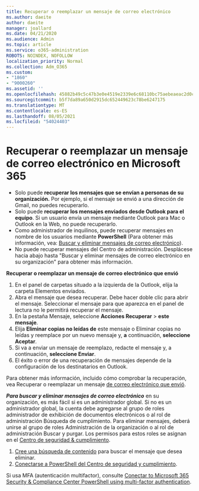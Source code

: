 ```yaml
---
title: Recuperar o reemplazar un mensaje de correo electrónico
ms.author: daeite
author: daeite
manager: joallard
ms.date: 04/21/2020
ms.audience: Admin
ms.topic: article
ms.service: o365-administration
ROBOTS: NOINDEX, NOFOLLOW
localization_priority: Normal
ms.collection: Adm_O365
ms.custom:
- "1860"
- "9000260"
ms.assetid: ''
ms.openlocfilehash: 45882b49c5c47b3e0e4519e2339e6c68110bc75aebeaeac2d0ccd009bdfa3f7e
ms.sourcegitcommit: b5f7da89a650d2915dc652449623c78be6247175
ms.translationtype: MT
ms.contentlocale: es-ES
ms.lasthandoff: 08/05/2021
ms.locfileid: "54024403"
---
```

# <a name="recall-or-replace-an-email-message-in-microsoft-365"></a>Recuperar o reemplazar un mensaje de correo electrónico en Microsoft 365

- Solo puede **recuperar los mensajes que se envían a personas de su organización.** Por ejemplo, si el mensaje se envió a una dirección de Gmail, no puedes recuperarlo.
- Solo puede **recuperar los mensajes enviados desde Outlook para el equipo**. Si un usuario envía un mensaje mediante Outlook para Mac o Outlook en la Web, no puede recuperarlo.
- Como administrador de inquilinos, puede recuperar mensajes en nombre de los usuarios mediante **PowerShell** (Para obtener más información, vea: [Buscar y eliminar mensajes de correo electrónico](https://docs.microsoft.com/microsoft-365/compliance/search-for-and-delete-messages-in-your-organization)).
- No puede recuperar mensajes del Centro de administración. Desplácese hacia abajo hasta "Buscar y eliminar mensajes de correo electrónico en su organización" para obtener más información.

**Recuperar o reemplazar un mensaje de correo electrónico que envió**

1. En el panel de carpetas situado a la izquierda de la Outlook, elija la carpeta Elementos enviados.
2. Abra el mensaje que desea recuperar. Debe hacer doble clic para abrir el mensaje. Seleccionar el mensaje para que aparezca en el panel de lectura no le permitirá recuperar el mensaje.
3. En la pestaña Mensaje, seleccione **Acciones Recuperar**  >  **este mensaje**.
4. Elija **Eliminar copias no leídas de** este mensaje o Eliminar copias no leídas y reemplace por un nuevo mensaje y, **a** continuación, **seleccione Aceptar**.
5. Si va a enviar un mensaje de reemplazo, redacte el mensaje y, a continuación, **seleccione Enviar**.
6. El éxito o error de una recuperación de mensajes depende de la configuración de los destinatarios en Outlook.

Para obtener más información, incluido cómo comprobar la recuperación, vea Recuperar o reemplazar un mensaje [de correo electrónico que envió](https://support.office.com/article/35027f88-d655-4554-b4f8-6c0729a723a0).

***Para buscar y eliminar mensajes de correo electrónico*** en su organización, es más fácil si es un administrador global. Si no es un administrador global, la cuenta debe agregarse al grupo de roles administrador de exhibición de documentos electrónicos o al rol de administración Búsqueda de cumplimiento. Para eliminar mensajes, deberá unirse al grupo de roles Administración de la organización o al rol de administración Buscar y purgar. Los permisos para estos roles se asignan en el [Centro de seguridad & cumplimiento](https://protection.office.com/).

1. [Cree una búsqueda de contenido](https://docs.microsoft.com/microsoft-365/compliance/content-search) para buscar el mensaje que desea eliminar.
2. [Conectarse a PowerShell del Centro de seguridad y cumplimiento](https://docs.microsoft.com/powershell/exchange/office-365-scc/connect-to-scc-powershell/connect-to-scc-powershell).

Si usa MFA (autenticación multifactor), consulte [Conectar to Microsoft 365 Security & Compliance Center PowerShell using multi-factor authentication](https://docs.microsoft.com/powershell/exchange/office-365-scc/connect-to-scc-powershell/mfa-connect-to-scc-powershell).
